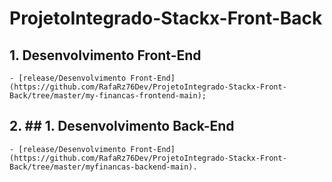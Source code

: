 # ProjetoIntegrado-Stackx-Front-Back

## 1. Desenvolvimento Front-End
    - [release/Desenvolvimento Front-End](https://github.com/RafaRz76Dev/ProjetoIntegrado-Stackx-Front-Back/tree/master/my-financas-frontend-main);
    
## 2. ## 1. Desenvolvimento Back-End
    - [release/Desenvolvimento Front-End](https://github.com/RafaRz76Dev/ProjetoIntegrado-Stackx-Front-Back/tree/master/myfinancas-backend-main).  
    
    
